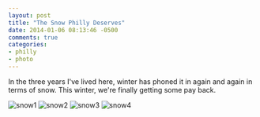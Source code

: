 ```yaml
---
layout: post
title: "The Snow Philly Deserves"
date: 2014-01-06 08:13:46 -0500
comments: true
categories: 
- philly
- photo
---
```


In the three years I've lived here, winter has phoned it in again and again in terms of snow. This winter, we're finally getting some pay back.

<img src="http://farm4.staticflickr.com/3829/11974656213_1e710237d2_c.jpg" alt="snow1">
<img src="http://farm4.staticflickr.com/3749/11733623385_06da75db98_c.jpg" alt="snow2">
<img src="http://farm3.staticflickr.com/2875/11733447175_28f4f419dd_c.jpg" alt="snow3">
<img src="http://farm8.staticflickr.com/7421/11722197256_8706db9b89_c.jpg" alt="snow4">